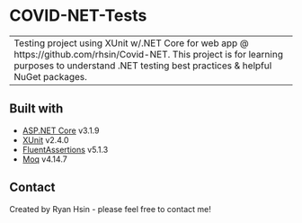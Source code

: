 # COVID-NET-Tests
<table>
<tr>
<td>
Testing project using XUnit w/.NET Core for web app @ https://github.com/rhsin/Covid-NET. This project is for learning purposes to understand .NET testing best practices & helpful NuGet packages.
</td>
</tr>
</table>


## Built with 
- [ASP.NET Core](https://dotnet.microsoft.com/apps/aspnet) v3.1.9
- [XUnit](https://xunit.net/) v2.4.0
- [FluentAssertions](https://fluentassertions.com/) v5.1.3
- [Moq](https://github.com/moq/moq4) v4.14.7


## Contact
Created by Ryan Hsin - please feel free to contact me!
